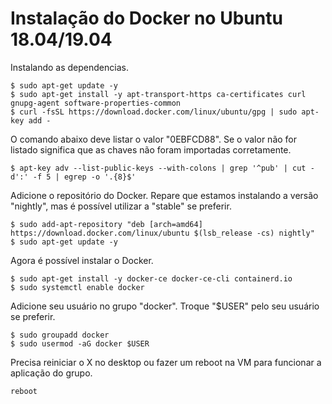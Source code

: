 # Instalação do Docker no Ubuntu 18.04/19.04

Instalando as dependencias.

```shell
$ sudo apt-get update -y
$ sudo apt-get install -y apt-transport-https ca-certificates curl gnupg-agent software-properties-common
$ curl -fsSL https://download.docker.com/linux/ubuntu/gpg | sudo apt-key add -
```

O comando abaixo deve listar o valor "0EBFCD88". Se o valor não for listado significa que as chaves não foram importadas corretamente.

```shell
$ apt-key adv --list-public-keys --with-colons | grep '^pub' | cut -d':' -f 5 | egrep -o '.{8}$'
```

Adicione o repositório do Docker. Repare que estamos instalando a versão "nightly", mas é possível utilizar a "stable" se preferir.

```shell
$ sudo add-apt-repository "deb [arch=amd64] https://download.docker.com/linux/ubuntu $(lsb_release -cs) nightly"
$ sudo apt-get update -y
```

Agora é possível instalar o Docker.

```shell
$ sudo apt-get install -y docker-ce docker-ce-cli containerd.io
$ sudo systemctl enable docker
```

Adicione seu usuário no grupo "docker". Troque "$USER" pelo seu usuário se preferir.

```shell
$ sudo groupadd docker
$ sudo usermod -aG docker $USER
```

Precisa reiniciar o X no desktop ou fazer um reboot na VM para funcionar a aplicação do grupo.

```shell
reboot
```